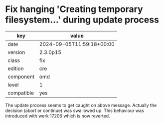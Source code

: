 [//]: # (werk v2)
# Fix hanging 'Creating temporary filesystem...' during update process

key        | value
---------- | ---
date       | 2024-09-05T11:59:18+00:00
version    | 2.3.0p15
class      | fix
edition    | cre
component  | omd
level      | 1
compatible | yes

The update process seems to get caught on above message. Actually the decision
(abort or continue) was swallowed up. This behaviour was introduced with werk
17206 which is now reverted.
